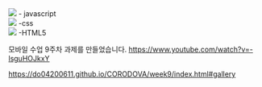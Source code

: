 <img src="https://img.shields.io/badge/javascript-F7DF1E?style=for-the-badge&logo=javascript&logoColor=black">
- javascript<br>
<img src="https://img.shields.io/badge/css-1572B6?style=for-the-badge&logo=css3&logoColor=white">
-css<br>
<img src="https://img.shields.io/badge/html5-E34F26?style=for-the-badge&logo=html5&logoColor=white">
-HTML5

 모바일 수업 9주차 과제를 만들었습니다.
https://www.youtube.com/watch?v=-lsguHOJkxY

https://do04200611.github.io/CORODOVA/week9/index.html#gallery
